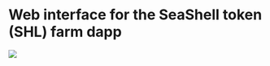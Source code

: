# Web interface for the SeaShell token (SHL) farm dapp

<img style={width:200px;height:200px;} src="https://user-images.githubusercontent.com/67122764/211664667-65b8564d-5571-4c9e-ac82-ed8a4c9cdd54.png"/>
